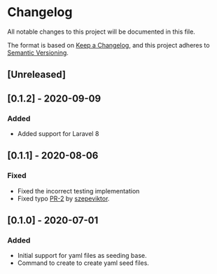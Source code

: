 # Changelog
All notable changes to this project will be documented in this file.

The format is based on [Keep a Changelog](https://keepachangelog.com/en/1.0.0/),
and this project adheres to [Semantic Versioning](https://semver.org/spec/v2.0.0.html).

## [Unreleased]

## [0.1.2] - 2020-09-09
### Added
- Added support for Laravel 8

## [0.1.1] - 2020-08-06
### Fixed
- Fixed the incorrect testing implementation
- Fixed typo [PR-2](https://github.com/AMBERSIVE/yamlseeder/pull/2) by [szepeviktor](https://github.com/szepeviktor).

## [0.1.0] - 2020-07-01
### Added
- Initial support for yaml files as seeding base.
- Command to create to create yaml seed files.

